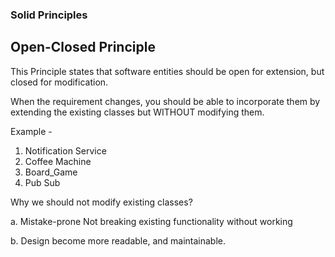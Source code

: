 

### Solid Principles


## Open-Closed Principle 
 
This Principle states that software entities should be open for extension, 
but closed for modification. 

When the requirement changes, you should be able to incorporate them by extending the existing classes but WITHOUT modifying them. 


Example - 

1. Notification Service
2. Coffee Machine
3. Board_Game
4. Pub Sub


Why we should not modify existing classes? 

a. Mistake-prone 
Not breaking existing functionality without working

b. Design become more readable, and maintainable.



